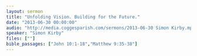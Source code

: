 ```yaml
---
layout: sermon
title: "Unfolding Vision. Building for the Future."
date: "2013-06-30 00:00:00"
audio: "http://media.coggesparish.com/sermons/2013-06-30 Simon Kirby.mp3"
speaker: "Simon Kirby"
files: [""]
bible_passages: ["John 10:1-18","Matthew 9:35-38"]
---
```

